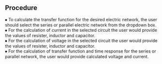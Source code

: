 ## Procedure
⦁	To calculate the transfer function for the desired electric network, the user should select the series or parallel electric network from the dropdown box.\
⦁	For the calculation of current in the selected circuit the user would provide the values of resister, inductor and capacitor.\
⦁   For the calculation of voltage in the selected circuit the user would provide the values of resister, inductor and capacitor.\
⦁	For the calculation of transfer function and time response for the series or parallel network, the user would provide calculated voltage and current.
